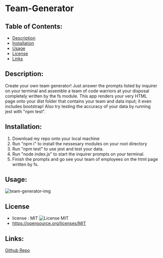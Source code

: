 # Team-Generator

## Table of Contents:

- [Description](#description)
- [Installation](#installation)
- [Usage](#usage)
- [License](#license)
- [Links](#links)

## Description:
Create your own team generator! Just answer the prompts listed by inquirer on your terminal and assemble a team of code warriors at your disposal completely written by the fs module.
This app renders your very HTML page onto your dist folder that contains your team and data input; it even includes bootstrap! Also try testing the accuracy of your
data by running jest with "npm test". 

## Installation:
1. Download my repo onto your local machine
2. Run "npm i" to install the nessesary modules on your root directory 
3. Run "npm test" to use jest and test your data.  
4. Run "node index.js" to start the inquirer prompts on your terminal.
5. Finish the prompts and go see your team of employees on the html page written by fs.
 

## Usage:
![team-generator-img]()


## License
- license : MIT ![License MIT](https://img.shields.io/badge/License-MIT-yellow.svg)
- https://opensource.org/licenses/MIT


## Links:
[Github Repo](https://github.com/jon-dev092/team-generator)                                                                                                                                                